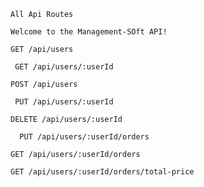 `All Api Routes`

`Welcome to the Management-SOft API!`

`GET /api/users`

` GET /api/users/:userId`

`POST /api/users`

` PUT /api/users/:userId`

`DELETE /api/users/:userId`

`  PUT /api/users/:userId/orders`

`GET /api/users/:userId/orders`

`GET /api/users/:userId/orders/total-price`
